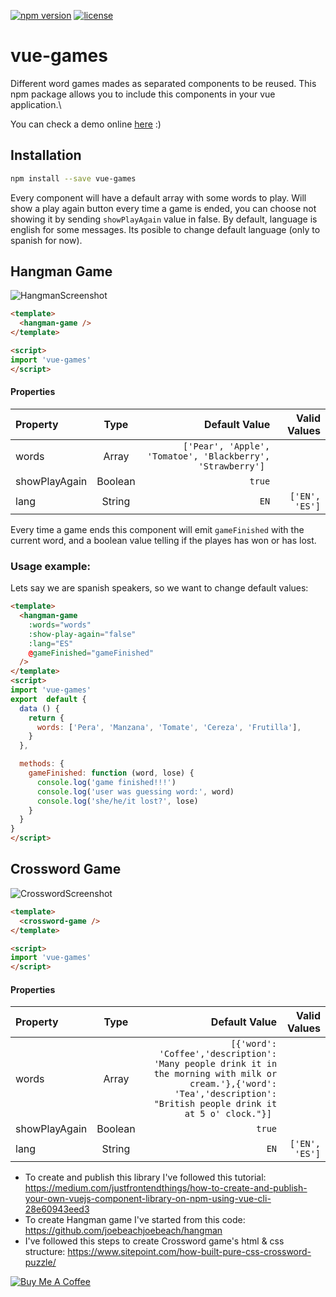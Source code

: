 [![npm version](https://badge.fury.io/js/vue-games.svg)](https://badge.fury.io/js/vue-games)
[![license](https://img.shields.io/github/license/mashape/apistatus.svg)](https://github.com/apertureless/vue-chartjs/blob/master/LICENSE.txt)

# vue-games

  Different word games mades as separated components to be reused.
  This npm package allows you to include this components in your vue application.\

  You can check a demo online [here](https://josefinaestevez.github.io/vue-games/) :)

## Installation

```bash
npm install --save vue-games
```

Every component will have a default array with some words to play. Will show a play again button every time a game is ended, you can choose not showing it by sending `showPlayAgain` value in false. By default, language is english for some messages. Its posible to change default language (only to spanish for now).

## Hangman Game

![HangmanScreenshot](https://github.com/josefinaestevez/vue-games/blob/master/src/assets/img/hangman.png?raw=true)

```html
<template>
  <hangman-game />
</template>

<script>
import 'vue-games'
</script>
```
#### Properties

| Property      | Type        | Default Value                                              | Valid Values |
| :---          |    :----:   |                                                       ---: |         ---: |
| words         | Array       | `['Pear', 'Apple', 'Tomatoe', 'Blackberry', 'Strawberry'] `|              |
| showPlayAgain | Boolean     | `true`                                                     |              |
| lang          | String      | `EN`                                                       |`['EN', 'ES']`|

Every time a game ends this component will emit `gameFinished` with the current word, and a boolean value telling if the playes has won or has lost.

### Usage example:

Lets say we are spanish speakers, so we want to change default values:

```html
<template>
  <hangman-game
    :words="words"
    :show-play-again="false"
    :lang="ES"
    @gameFinished="gameFinished"
  />
</template>
<script>
import 'vue-games'
export  default {
  data () {
    return {
      words: ['Pera', 'Manzana', 'Tomate', 'Cereza', 'Frutilla'],
    }
  },

  methods: {
    gameFinished: function (word, lose) {
      console.log('game finished!!!')
      console.log('user was guessing word:', word)
      console.log('she/he/it lost?', lose)
    }
  }
}
</script>
```

## Crossword Game

![CrosswordScreenshot](https://github.com/josefinaestevez/vue-games/blob/master/src/assets/img/crossword.png?raw=true)

```html
<template>
  <crossword-game />
</template>

<script>
import 'vue-games'
</script>
```
#### Properties

| Property      | Type        | Default Value                                              | Valid Values |
| :---          |    :----:   |                                                       ---: |         ---: |
| words         | Array       | `[{'word': 'Coffee','description': 'Many people drink it in the morning with milk or cream.'},{'word': 'Tea','description': "British people drink it at 5 o' clock."}] `     |              |
| showPlayAgain | Boolean     | `true`                                                     |              |
| lang          | String      | `EN`                                                       |`['EN', 'ES']`|


- To create and publish this library I've followed this tutorial: https://medium.com/justfrontendthings/how-to-create-and-publish-your-own-vuejs-component-library-on-npm-using-vue-cli-28e60943eed3
- To create Hangman game I've started from this code: https://github.com/joebeachjoebeach/hangman
- I've followed this steps to create Crossword game's html & css structure: https://www.sitepoint.com/how-built-pure-css-crossword-puzzle/

<a href="https://www.buymeacoffee.com/wbOcFgG" target="_blank"><img src="https://www.buymeacoffee.com/assets/img/custom_images/purple_img.png" alt="Buy Me A Coffee" style="height: auto !important;width: auto !important;" ></a>
